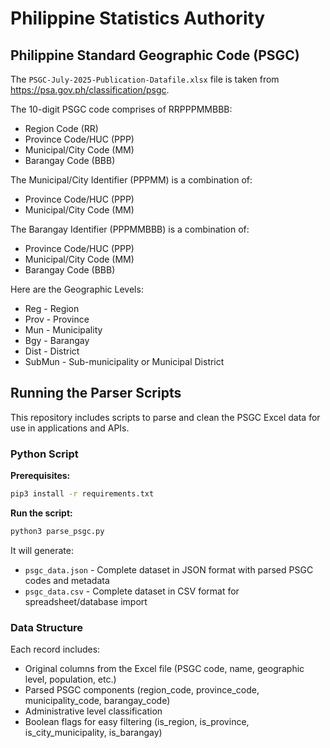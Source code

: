 # Philippine Statistics Authority

## Philippine Standard Geographic Code (PSGC)

The `PSGC-July-2025-Publication-Datafile.xlsx` file is taken from https://psa.gov.ph/classification/psgc.

The 10-digit PSGC code comprises of RRPPPMMBBB:

- Region Code (RR)
- Province Code/HUC (PPP)
- Municipal/City Code (MM)
- Barangay Code (BBB)

The Municipal/City Identifier (PPPMM) is a combination of:

- Province Code/HUC (PPP)
- Municipal/City Code (MM)

The Barangay Identifier (PPPMMBBB) is a combination of:

- Province Code/HUC (PPP)
- Municipal/City Code (MM)
- Barangay Code (BBB)

Here are the Geographic Levels:

- Reg - Region
- Prov - Province
- Mun - Municipality
- Bgy - Barangay
- Dist - District
- SubMun - Sub-municipality or Municipal District

## Running the Parser Scripts

This repository includes scripts to parse and clean the PSGC Excel data for use in applications and APIs.

### Python Script

**Prerequisites:**

```bash
pip3 install -r requirements.txt
```

**Run the script:**

```bash
python3 parse_psgc.py
```

It will generate:

- `psgc_data.json` - Complete dataset in JSON format with parsed PSGC codes and metadata
- `psgc_data.csv` - Complete dataset in CSV format for spreadsheet/database import

### Data Structure

Each record includes:

- Original columns from the Excel file (PSGC code, name, geographic level, population, etc.)
- Parsed PSGC components (region_code, province_code, municipality_code, barangay_code)
- Administrative level classification
- Boolean flags for easy filtering (is_region, is_province, is_city_municipality, is_barangay)
